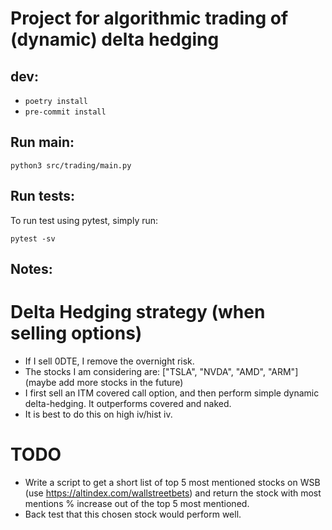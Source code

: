 # Project for algorithmic trading of (dynamic) delta hedging


## dev:

* `poetry install`
* `pre-commit install`
## Run main:

`python3 src/trading/main.py`

## Run tests:

To run test using pytest, simply run:

`pytest -sv`

## Notes:

# Delta Hedging strategy (when selling options)

* If I sell 0DTE, I remove the overnight risk.
* The stocks I am considering are: ["TSLA", "NVDA", "AMD", "ARM"] (maybe add more stocks in the future)
* I first sell an ITM covered call option, and then perform simple dynamic delta-hedging. It outperforms covered and naked.
* It is best to do this on high iv/hist iv.

# TODO

* Write a script to get a short list of top 5 most mentioned stocks on WSB (use https://altindex.com/wallstreetbets)
  and return the stock with most mentions % increase out of the top 5 most mentioned.
* Back test that this chosen stock would perform well.
